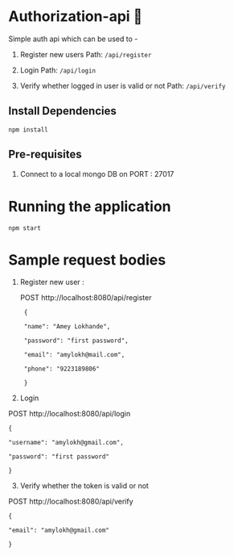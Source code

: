 
# Authorization-api 🔐

Simple auth api which can be used to -

1. Register new users
Path: `/api/register`

2. Login
Path: `/api/login`

3. Verify whether logged in user is valid or not
Path: `/api/verify`
  

## Install Dependencies

```npm install```

  

## Pre-requisites

  

1. Connect to a local mongo DB on PORT : 27017

  

# Running the application

  

``npm start``

  

# Sample request bodies

1. Register new user :

   

     POST http://localhost:8080/api/register
        
        {
        
        "name": "Amey Lokhande",
        
        "password": "first password",
        
        "email": "amylokh@mail.com",
        
        "phone": "9223189806"
        
        }

  

2. Login

POST http://localhost:8080/api/login

    {
    
    "username": "amylokh@gmail.com",
    
    "password": "first password"
    
    }

  

3. Verify whether the token is valid or not

POST http://localhost:8080/api/verify

    {
    
    "email": "amylokh@gmail.com"
    
    }
